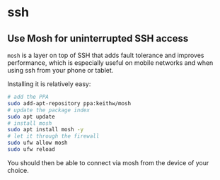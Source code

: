 # ssh

## Use Mosh for uninterrupted SSH access

`mosh` is a layer on top of SSH that adds fault tolerance and improves performance, which is especially useful on mobile networks and when using ssh from your phone or tablet.

Installing it is relatively easy:

```bash
# add the PPA
sudo add-apt-repository ppa:keithw/mosh
# update the package index
sudo apt update
# install mosh
sudo apt install mosh -y
# let it through the firewall
sudo ufw allow mosh
sudo ufw reload
```

You should then be able to connect via mosh from the device of your choice. 

